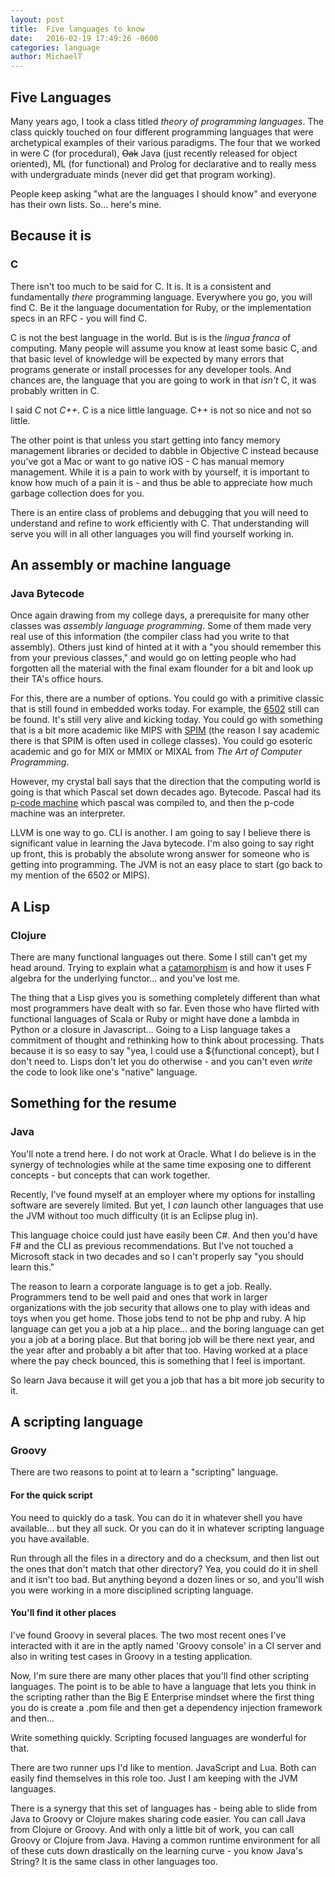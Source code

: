 ```yaml
---
layout: post
title:  Five languages to know
date:   2016-02-19 17:49:26 -0600
categories: language
author:	MichaelT
---
```


## Five Languages

Many years ago, I took a class titled *theory of programming languages*.
The class quickly touched on four different programming languages that
were archetypical examples of their various paradigms.  The four that
we worked in were C (for procedural), <s>Oak</s> Java (just recently
released for object oriented), ML (for functional) and Prolog for
declarative and to really mess with undergraduate minds (never did
get that program working).

People keep asking "what are the languages I should know" and everyone
has their own lists. So... here's mine.

## Because it is

### C

There isn't too much to be said for C. It is. It is a consistent and
fundamentally *there* programming language. Everywhere you go, you
will find C.  Be it the language documentation for Ruby, or the
implementation specs in an RFC - you will find C.

C is not the best language in the world. But is is the *lingua franca*
of computing.  Many people will assume you know at least some basic C,
and that basic level of knowledge will be expected by many errors
that programs generate or install processes for any developer tools.
And chances are, the language that you are going to work in that *isn't*
C, it was probably written in C.

I said *C* not *C++*.  C is a nice little language. C++ is not so nice
and not so little.

The other point is that unless you start getting into fancy memory
management libraries or decided to dabble in Objective C instead
because you've got a Mac or want to go native iOS - C has manual
memory management. While it is a pain to work with by yourself, it
is important to know how much of a pain it is - and thus be able to
appreciate how much garbage collection does for you.

There is an entire class of problems and debugging that you will
need to understand and refine to work efficiently with C.  That
understanding will serve you will in all other languages you will
find yourself working in.

## An assembly or machine language

### Java Bytecode

Once again drawing from my college days, a prerequisite for many other
classes was *assembly language programming*.  Some of them made very real
use of this information (the compiler class had you write to that assembly).
Others just kind of hinted at it with a "you should remember this from
your previous classes," and would go on letting people who had forgotten
all the material with the final exam flounder for a bit and look up their
TA's office hours.

For this, there are a number of options. You could go with a primitive
classic that is still found in embedded works today.  For example, the
[6502](http://www.westerndesigncenter.com/wdc/) still can be found. It's
still very alive and kicking today.  You could go with something that
is a bit more academic like MIPS with
[SPIM](http://spimsimulator.sourceforge.net) (the reason I say academic
there is that SPIM is often used in college classes).  You could go
esoteric academic and go for MIX or MMIX or MIXAL from *The Art of
Computer Programming*.

However, my crystal ball says that the direction that the computing world
is going is that which Pascal set down decades ago.  Bytecode.  Pascal
had its [p-code machine](https://en.wikipedia.org/wiki/P-code_machine)
which pascal was compiled to, and then the p-code machine was an
interpreter.

LLVM is one way to go. CLI is another. I am going to say I believe there
is significant value in learning the Java bytecode.  I'm also going to
say right up front, this is probably the absolute wrong answer for
someone who is getting into programming. The JVM is not an easy place
to start (go back to my mention of the 6502 or MIPS).

## A Lisp

### Clojure

There are many functional languages out there. Some I still can't
get my head around. Trying to explain what a
[catamorphism](https://wiki.haskell.org/Catamorphisms) is and how
it uses F algebra for the underlying functor... and you've lost me.

The thing that a Lisp gives you is something completely different
than what most programmers have dealt with so far. Even those who
have flirted with functional languages of Scala or Ruby or might have
done a lambda in Python or a closure in Javascript... Going to a
Lisp language takes a commitment of thought and rethinking how
to think about processing.  Thats because it is so easy to say "yea,
I could use a ${functional concept}, but I don't need to.  Lisps
don't let you do otherwise - and you can't even *write* the code to
look like one's "native" language.

## Something for the resume

### Java

You'll note a trend here. I do not work at Oracle. What I do believe
is in the synergy of technologies while at the same time exposing one
to different concepts - but concepts that can work together.

Recently, I've found myself at an employer where my options for
installing software are severely limited. But yet, I *can* launch
other languages that use the JVM without too much difficulty (it is
an Eclipse plug in).

This language choice could just have easily been C#.  And then you'd
have F# and the CLI as previous recommendations. But I've not touched
a Microsoft stack in two decades and so I can't properly say "you should
learn this."

The reason to learn a corporate language is to get a job. Really.
Programmers tend to be well paid and ones that work in larger organizations
with the job security that allows one to play with ideas and toys when
you get home.  Those jobs tend to not be php and ruby. A hip language
can get you a job at a hip place... and the boring language can get you
a job at a boring place.  But that boring job will be there next year,
and the year after and probably a bit after that too.  Having worked
at a place where the pay check bounced, this is something that I feel
is important.

So learn Java because it will get you a job that has a bit more
job security to it.

## A scripting language

### Groovy

There are two reasons to point at to learn a "scripting" language.

#### For the quick script

You need to quickly do a task. You can do it in whatever shell you
have available... but they all suck.  Or you can do it in whatever
scripting language you have available.

Run through all the files in a directory and do a checksum, and then
list out the ones that don't match that other directory? Yea, you
could do it in shell and it isn't too bad. But anything beyond a
dozen lines or so, and you'll wish you were working in a more
disciplined scripting language.

#### You'll find it other places

I've found Groovy in several places.  The two most recent ones I've
interacted with it are in the aptly named 'Groovy console' in
a CI server and also in writing test cases in Groovy in a testing
application.

Now, I'm sure there are many other places that you'll find other
scripting languages.  The point is to be able to have a language
that lets you think in the scripting rather than the Big E Enterprise
mindset where the first thing you do is create a .pom file and then
get a dependency injection framework and then...

Write something quickly. Scripting focused languages are wonderful
for that.

There are two runner ups I'd like to mention.  JavaScript and Lua.
Both can easily find themselves in this role too.  Just I am
keeping with the JVM languages.

There is a synergy that this set of languages has - being able to
slide from Java to Groovy or Clojure makes sharing code easier.
You can call Java from Clojure or Groovy.  And with only a little
bit of work, you can call Groovy or Clojure from Java.  Having
a common runtime environment for all of these cuts down drastically
on the learning curve - you know Java's String? It is the same class
in other languages too.
